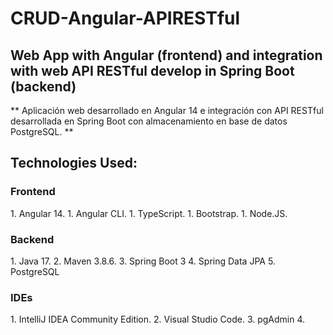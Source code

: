 # CRUD-Angular-APIRESTful
## Web App with Angular (frontend) and integration with web API RESTful develop in Spring Boot (backend)
** Aplicación web desarrollado en Angular 14 e integración con API RESTful desarrollada en Spring Boot con almacenamiento en base de datos PostgreSQL. **
## Technologies Used:

### Frontend
</hr>
1. Angular 14.
1. Angular CLI.
1. TypeScript.
1. Bootstrap.
1. Node.JS.

### Backend
</hr>
1. Java 17.
2. Maven 3.8.6.
3. Spring Boot 3
4. Spring Data JPA
5. PostgreSQL

### IDEs
</hr>
1. IntelliJ IDEA Community Edition.
2. Visual Studio Code.
3. pgAdmin 4.
